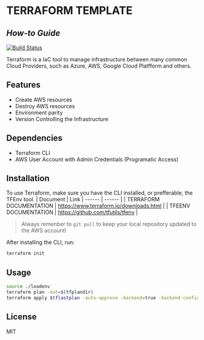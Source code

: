# TERRAFORM TEMPLATE
## _How-to Guide_

[![Build Status](https://travis-ci.org/joemccann/dillinger.svg?branch=master)](https://travis-ci.org/joemccann/dillinger)

Terraform is a IaC tool to manage infrastructure between many common Cloud Providers,
such as Azure, AWS, Google Cloud Platfform and others.

## Features

- Create AWS resources
- Destroy AWS resources
- Environment parity
- Version Controlling the Infrastructure

## Dependencies
- Terraform CLI
- AWS User Account with Admin Credentials (Programatic Access)

## Installation

To use Terraform, make sure you have the CLI installed, or prefferable, the TFEnv tool.
| Document | Link
| ------ | ------ |
| TERRAFORM DOCUMENTATION | https://www.terraform.io/downloads.html | 
| TFEENV DOCUMENTATION | https://github.com/tfutils/tfenv |

> Always remenber to `git pull` to keep your local repository updated to the AWS account!

After installing the CLI, run:

```sh
terraform init
```

## Usage

``` sh
source ./loadenv
terraform plan -out=$(tfplandir)
terraform apply $tflastplan -auto-approve -backend=true -backend-config=bucket=$(tfbucket)
```
## License

MIT

